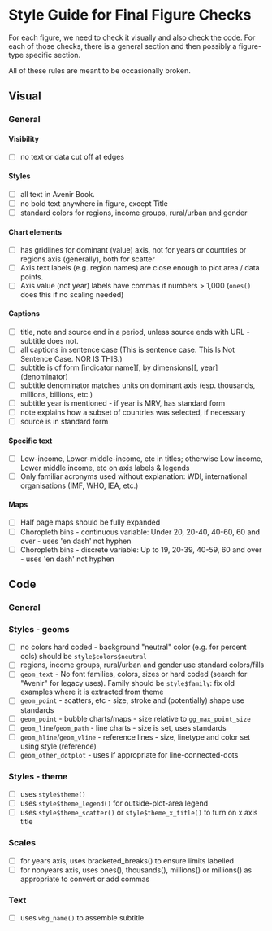 # Style Guide for Final Figure Checks

For each figure, we need to check it visually and also check the code. For each of those checks, there is a general section and then possibly a figure-type specific section.

All of these rules are meant to be occasionally broken.

## Visual

### General

#### Visibility
- [ ] no text or data cut off at edges

#### Styles
- [ ] all text in Avenir Book.
- [ ] no bold text anywhere in figure, except Title
- [ ] standard colors for regions, income groups, rural/urban and gender

#### Chart elements
- [ ] has gridlines for dominant (value) axis, not for years or countries or regions axis (generally), both for scatter
- [ ] Axis text labels (e.g. region names) are close enough to plot area / data points.
- [ ] Axis value (not year) labels have commas if numbers > 1,000 (`ones()` does this if no scaling needed)

#### Captions
- [ ] title, note and source end in a period, unless source ends with URL - subtitle does not.
- [ ] all captions in sentence case (This is sentence case. This Is Not Sentence Case. NOR IS THIS.)
- [ ] subtitle is of form [indicator name][, by dimensions][, year] (denominator)
- [ ] subtitle denominator matches units on dominant axis (esp. thousands, millions, billions, etc.)
- [ ] subtitle year is mentioned - if year is MRV, has standard form
- [ ] note explains how a subset of countries was selected, if necessary
- [ ] source is in standard form

#### Specific text
- [ ] Low-income, Lower-middle-income, etc in titles; otherwise Low income, Lower middle income, etc on axis labels & legends
- [ ] Only familiar acronyms used without explanation: WDI, international organisations (IMF, WHO, IEA, etc.)

#### Maps
- [ ] Half page maps should be fully expanded
- [ ] Choropleth bins - continuous variable: Under 20, 20-40, 40-60, 60 and over - uses 'en dash' not hyphen
- [ ] Choropleth bins - discrete variable: Up to 19, 20-39, 40-59, 60 and over - uses 'en dash' not hyphen

## Code

### General

### Styles - geoms
- [ ] no colors hard coded - background "neutral" color (e.g. for percent cols) should be `style$colors$neutral`
- [ ] regions, income groups, rural/urban and gender use standard colors/fills
- [ ] `geom_text` - No font families, colors, sizes or  hard coded (search for "Avenir" for legacy uses). Family should be `style$family`: fix old examples where it is extracted from theme
- [ ] `geom_point` - scatters, etc - size, stroke and (potentially) shape use standards
- [ ] `geom_point` - bubble charts/maps - size relative to `gg_max_point_size`
- [ ] `geom_line`/`geom_path` - line charts - size is set, uses standards
- [ ] `geom_hline`/`geom_vline` - reference lines - size, linetype and color set using style (reference)
- [ ] `geom_other_dotplot` - uses if appropriate for line-connected-dots

### Styles - theme
- [ ] uses `style$theme()`
- [ ] uses `style$theme_legend()` for outside-plot-area legend
- [ ] uses `style$theme_scatter()` or `style$theme_x_title()` to turn on x axis title

### Scales
- [ ] for years axis, uses bracketed_breaks() to ensure limits labelled
- [ ] for nonyears axis, uses ones(), thousands(), millions() or millions() as appropriate to convert or add commas

### Text
- [ ] uses `wbg_name()` to assemble subtitle
